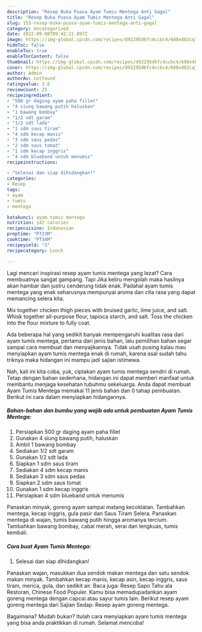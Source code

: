```yaml
---
description: "Resep Buka Puasa Ayam Tumis Mentega Anti Gagal"
title: "Resep Buka Puasa Ayam Tumis Mentega Anti Gagal"
slug: 153-resep-buka-puasa-ayam-tumis-mentega-anti-gagal
category: Uncategorized
date: 2022-09-08T09:42:21.897Z
image: https://img-global.cpcdn.com/recipes/d92295d6fc4ccbc4/680x482cq70/ayam-tumis-mentega-foto-resep-utama.jpg
hideToc: false
enableToc: true
enableTocContent: false
thumbnail: https://img-global.cpcdn.com/recipes/d92295d6fc4ccbc4/680x482cq70/ayam-tumis-mentega-foto-resep-utama.jpg
cover: https://img-global.cpcdn.com/recipes/d92295d6fc4ccbc4/680x482cq70/ayam-tumis-mentega-foto-resep-utama.jpg
author: Admin
authorAv: notfound
ratingvalue: 3.8
reviewcount: 25
recipeingredient:
- "500 gr daging ayam paha fillet"
- "4 siung bawang putih haluskan"
- "1 bawang bombay"
- "1/2 sdt garam"
- "1/2 sdt lada"
- "1 sdm saus tiram"
- "4 sdm kecap manis"
- "3 sdm saus pedas"
- "2 sdm saus tomat"
- "1 sdm kecap inggris"
- "4 sdm blueband untuk menumis"
recipeinstructions:

- "Selesai dan siap dihidangkan!"
categories:
- Resep
tags:
- ayam
- tumis
- mentega

katakunci: ayam tumis mentega 
nutrition: 142 calories
recipecuisine: Indonesian
preptime: "PT23M"
cooktime: "PT34M"
recipeyield: "3"
recipecategory: Lunch

---
```



Lagi mencari inspirasi resep ayam tumis mentega yang lezat? Cara membuatnya sangat gampang. Tapi Jika keliru mengolah maka hasilnya akan hambar dan justru cenderung tidak enak. Padahal ayam tumis mentega yang enak seharusnya mempunyai aroma dan cita rasa yang dapat memancing selera kita.


Mix together chicken thigh pieces with bruised garlic, lime juice, and salt. Whisk together all-purpose flour, tapioca starch, and salt. Toss the chicken into the flour mixture to fully coat.

Ada beberapa hal yang sedikit banyak mempengaruhi kualitas rasa dari ayam tumis mentega, pertama dari jenis bahan, lalu pemilihan bahan segar sampai cara membuat dan menyajikannya. Tidak usah pusing kalau mau menyiapkan ayam tumis mentega enak di rumah, karena asal sudah tahu triknya maka hidangan ini mampu jadi sajian istimewa.


Nah, kali ini kita coba, yuk, ciptakan ayam tumis mentega sendiri di rumah. Tetap dengan bahan sederhana, hidangan ini dapat memberi manfaat untuk membantu menjaga kesehatan tubuhmu sekeluarga. Anda dapat membuat Ayam Tumis Mentega memakai 11 jenis bahan dan 0 tahap pembuatan. Berikut ini cara dalam menyiapkan hidangannya.

<!--inarticleads1-->

##### Bahan-bahan dan bumbu yang wajib ada untuk pembuatan Ayam Tumis Mentega:

1. Persiapkan 500 gr daging ayam paha fillet
1. Gunakan 4 siung bawang putih, haluskan
1. Ambil 1 bawang bombay
1. Sediakan 1/2 sdt garam
1. Gunakan 1/2 sdt lada
1. Siapkan 1 sdm saus tiram
1. Sediakan 4 sdm kecap manis
1. Sediakan 3 sdm saus pedas
1. Siapkan 2 sdm saus tomat
1. Gunakan 1 sdm kecap inggris
1. Persiapkan 4 sdm blueband untuk menumis


Panaskan minyak, goreng ayam sampai matang kecoklatan. Tambahkan mentega, kecap inggris, gula pasir dan Saus Tiram Selera. Panaskan mentega di wajan, tumis bawang putih hingga aromanya tercium. Tambahkan bawang bombay, cabai merah, serai dan lengkuas, tumis kembali. 

<!--inarticleads2-->

##### Cara buat Ayam Tumis Mentega:


1. Selesai dan siap dihidangkan!

Panaskan wajan, masukkan dua sendok makan mentega dan satu sendok makan minyak. Tambahkan kecap manis, kecap asin, kecap inggris, saus tiram, merica, gula, dan sedikit air. Baca juga: Resep Sapo Tahu ala Restoran, Chinese Food Populer. Kamu bisa memadupadankan ayam goreng mentega dengan capcai atau sayur tumis lain. Berikut resep ayam goreng mentega dari Sajian Sedap: Resep ayam goreng mentega. 

Bagaimana? Mudah bukan? Itulah cara menyiapkan ayam tumis mentega yang bisa anda praktikkan di rumah. Selamat mencoba!
